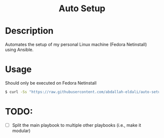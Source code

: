 <h1 align="center">
Auto Setup
</h1>

# Description

Automates the setup of my personal Linux machine (Fedora Netinstall) using Ansible.

# Usage

Should only be executed on Fedora Netinstall

```bash
$ curl -Ss "https://raw.githubusercontent.com/abdallah-eldali/auto-setup/refs/heads/main/setup.sh" | bash
```

# TODO:

- [ ] Split the main playbook to multiple other playbooks (i.e., make it modular)
